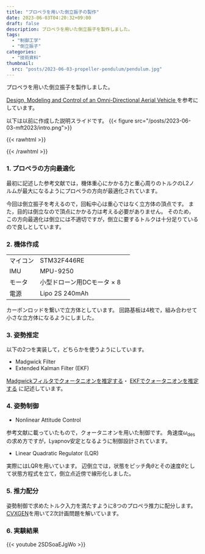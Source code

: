 ```yaml
---
title: "プロペラを用いた倒立振子の製作"
date: 2023-06-03T04:20:32+09:00
draft: false
description: プロペラを用いた倒立振子を製作しました。
tags:
  - "制御工学"
  - "倒立振子"
categories:
  - "技術資料"
thumbnail:
  src: "posts/2023-06-03-propeller-pendulum/pendulum.jpg"
---
```


プロペラを用いた倒立振子を製作しました。

<!--more-->

[Design, Modeling and Control of an Omni-Directional Aerial Vehicle ](https://flyingmachinearena.org/wp-content/publications/2016/breIEEE16.pdf)を参考にしています。

以下は以前に作成した説明スライドです。
{{< figure src="/posts/2023-06-03-mft2023/intro.png">}}

{{< rawhtml >}}
<script src="https://cdnjs.cloudflare.com/ajax/libs/mathjax/2.7.4/MathJax.js?config=TeX-AMS-MML_HTMLorMML"></script>
<script type="text/x-mathjax-config">
    MathJax.Hub.Config({tex2jax: {inlineMath: [['$','$'], ['\\(','\\)']]}});
</script>
{{< /rawhtml >}}

### 1. プロペラの方向最適化
最初に記述した参考文献では，機体重心にかかる力と重心周りのトルクのL2ノルムが最大になるようにプロペラの方向が最適化されています。

今回は倒立振子を考えるので，回転中心は重心ではなく立方体の頂点です。
また，目的は倒立なので頂点にかかる力は考える必要がありません。
そのため，この方向最適化は倒立には不適切ですが，倒立に要するトルクは十分足りているので良しとしています。


### 2. 機体作成
|    |       |
| ---- |----|
|  マイコン  | STM32F446RE |
|  IMU  |  MPU-9250 |
|  モータ |   小型ドローン用DCモータ × 8　|
|  電源  |  Lipo 2S 240mAh  |

カーボンロッドを繋いで立方体としています。
回路基板は4枚で，組み合わせて小さな立方体になるようにしました。


### 3. 姿勢推定
以下の2つを実装して，どちらかを使うようにしています。
- Madgwick Filter
- Extended Kalman Filter (EKF)

[Madgwickフィルタでクォータニオンを推定する](Madgwickフィルタでクォータニオンを推定する)・
[EKFでクォータニオンを推定する](https://teruru-52.github.io/post/2023-07-19-ekf-quaternion/)
に記述しています。

### 4. 姿勢制御
- Nonlinear Attitude Control

参考文献に載っていたもので，クォータニオンを用いた制御です。
角速度$\omega_{\text{des}}$の求め方ですが，Lyapnov安定となるように制御設計されています。

- Linear Quadratic Regulator (LQR) 

実際にはLQRを用いています。
辺倒立では，状態をピッチ角$\theta$とその速度$\dot\theta$として状態方程式を立て，倒立点近傍で線形化しました。

### 5. 推力配分
姿勢制御で求めたトルク入力を満たすように8つのプロペラ推力に配分します。
[CVXGEN](https://cvxgen.com/docs/index.html)を用いて2次計画問題を解いています。

### 6. 実験結果
{{< youtube 2SDSoaEJgWo >}}
